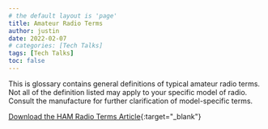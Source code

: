 ```yaml
---
# the default layout is 'page'
title: Amateur Radio Terms
author: justin
date: 2022-02-07
# categories: [Tech Talks]
tags: [Tech Talks]
toc: false
---
```


This is glossary contains general definitions of typical amateur radio terms. Not all of the definition listed may apply to your specific model of radio. Consult the manufacture for further clarification of model-specific terms.

[Download the HAM Radio Terms Article](/assets/techtalks/HamRadioTerms-2011.pdf){:target="_blank"}